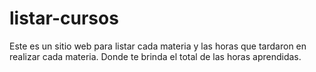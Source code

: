 # listar-cursos
Este es un sitio web para listar cada materia y las horas que tardaron en realizar cada materia. Donde te brinda el total de las horas aprendidas.

